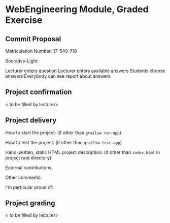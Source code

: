# WebEngineering Module, Graded Exercise

## Commit Proposal

Matriculation Number: 17-549-718  

Socrative-Light

Lecturer enters question
Lecturer enters available answers
Students choose answers
Everybody can see report about answers

## Project confirmation

< to be filled by lecturer>


## Project delivery <to be filled by student>

How to start the project: (if other than `grailsw run-app`)

How to test the project:  (if other than `grailsw test-app`)

Hand-written, static HTML 
project description:      (if other than `index.html` in project root directory)

External contributions:

Other comments: 

I'm particular proud of:


## Project grading 

< to be filled by lecturer>
